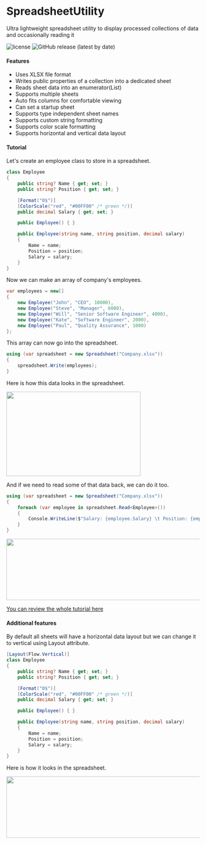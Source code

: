# SpreadsheetUtility
Ultra lightweight spreadsheet utility to display processed collections of data and occasionally reading it

![license](https://img.shields.io/github/license/planktomas/spreadsheetutility.svg)
![GitHub release (latest by date)](https://img.shields.io/github/v/release/planktomas/spreadsheetutility)

#### Features
+ Uses XLSX file format
+ Writes public properties of a collection into a dedicated sheet
+ Reads sheet data into an enumerator(List)
+ Supports multiple sheets
+ Auto fits columns for comfortable viewing
+ Can set a startup sheet
+ Supports type independent sheet names
+ Supports custom string formatting
+ Supports color scale formatting
+ Supports horizontal and vertical data layout

#### Tutorial

Let's create an employee class to store in a spreadsheet.

```cs
class Employee
{
    public string? Name { get; set; }
    public string? Position { get; set; }

    [Format("0$")]
    [ColorScale("red", "#00FF00" /* green */)]
    public decimal Salary { get; set; }

    public Employee() { }

    public Employee(string name, string position, decimal salary)
    {
        Name = name;
        Position = position;
        Salary = salary;
    }
}
```

Now we can make an array of company's employees.

```cs
var employees = new[]
{
    new Employee("John", "CEO", 10000),
    new Employee("Steve", "Manager", 6000),
    new Employee("Will", "Senior Software Engineer", 4000),
    new Employee("Kate", "Software Engineer", 2000),
    new Employee("Paul", "Quality Assurance", 1000)
};
```

This array can now go into the spreadsheet.

```cs
using (var spreadsheet = new Spreadsheet("Company.xlsx"))
{
    spreadsheet.Write(employees);
}
```

Here is how this data looks in the spreadsheet.

<img src="https://github.com/Planktomas/SpreadsheetUtility/assets/94010480/155379da-b753-4069-a057-4022192345e5.png" width="350" height="220" />

And if we need to read some of that data back, we can do it too.

```cs
using (var spreadsheet = new Spreadsheet("Company.xlsx"))
{
    foreach (var employee in spreadsheet.Read<Employee>())
    {
        Console.WriteLine($"Salary: {employee.Salary} \t Position: {employee.Position}");
    }
}
```

<img src="https://github.com/Planktomas/SpreadsheetUtility/assets/94010480/5354153c-b40e-436d-9619-9652f3082cc0.png" width="520" height="160" />

[You can review the whole tutorial here](https://github.com/Planktomas/SpreadsheetUtility/blob/main/Tutorial/Program.cs)

#### Additional features

By default all sheets will have a horizontal data layout but we can change it to vertical using Layout attribute.

```cs
[Layout(Flow.Vertical)]
class Employee
{
    public string? Name { get; set; }
    public string? Position { get; set; }

    [Format("0$")]
    [ColorScale("red", "#00FF00" /* green */)]
    public decimal Salary { get; set; }

    public Employee() { }

    public Employee(string name, string position, decimal salary)
    {
        Name = name;
        Position = position;
        Salary = salary;
    }
}
```

Here is how it looks in the spreadsheet.

<img src="https://github.com/Planktomas/SpreadsheetUtility/assets/94010480/7aff29ad-88f5-413e-8be6-bb6d73773327.png" width="700" height="160" />

